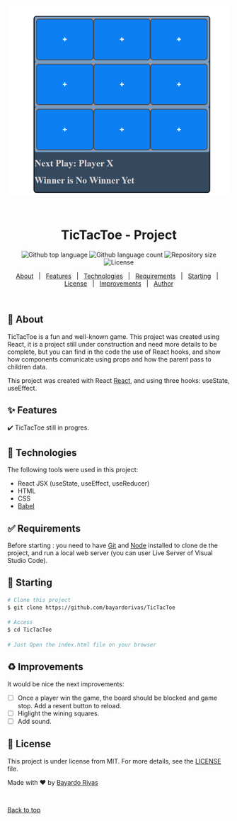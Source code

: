 ﻿<div align="center" id="top"> 
  <img src="./images/splash.png" alt="TicTacToe Project" />

  &#xa0;

</div>

<h1 align="center">TicTacToe - Project</h1>

<p align="center">
  <img alt="Github top language" src="https://img.shields.io/github/languages/top/bayardorivas/TicTacToe?color=56BEB8">

  <img alt="Github language count" src="https://img.shields.io/github/languages/count/bayardorivas/TicTacToe?color=56BEB8">

  <img alt="Repository size" src="https://img.shields.io/github/repo-size/bayardorivas/TicTacToe?color=56BEB8">

  <img alt="License" src="https://img.shields.io/github/license/bayardorivas/TicTacToe?color=56BEB8">

  <!-- <img alt="Github issues" src="https://img.shields.io/github/issues/bayardorivas/TicTacToe?color=56BEB8" /> -->

  <!-- <img alt="Github forks" src="https://img.shields.io/github/forks/bayardorivas/TicTacToe?color=56BEB8" /> -->

  <!-- <img alt="Github stars" src="https://img.shields.io/github/stars/bayardorivas/TicTacToe?color=56BEB8" /> -->
</p>

<!-- Status -->

<!-- <h4 align="center"> 
	🚧  Real Time Bus Tracker 🚀 Under construction...  🚧
</h4> 

<hr> -->

<p align="center">
  <a href="#dart-about">About</a> &#xa0; | &#xa0; 
  <a href="#sparkles-features">Features</a> &#xa0; | &#xa0;
  <a href="#rocket-technologies">Technologies</a> &#xa0; | &#xa0;
  <a href="#white_check_mark-requirements">Requirements</a> &#xa0; | &#xa0;
  <a href="#checkered_flag-starting">Starting</a> &#xa0; | &#xa0;
  <a href="#memo-license">License</a> &#xa0; | &#xa0;
  <a href="#recycle-improvements">Improvements</a> &#xa0; | &#xa0;	
  <a href="https://github.com/bayardorivas" target="_blank">Author</a>
</p>

<br>

## :dart: About ##

TicTacToe is a fun and well-known game. This project was created using React, it is a project still under construction and need more details to be complete, but you can find in the code the use of React hooks, and show how components comunicate using props and how the parent pass to children data.

This project was created with React [React](https://en.reactjs.org/), and using three hooks: useState, useEffect.

## :sparkles: Features ##

:heavy_check_mark: TicTacToe still in progres.

## :rocket: Technologies ##

The following tools were used in this project:

- React JSX (useState, useEffect, useReducer)
- HTML
- CSS
- [Babel](https://babeljs.io/)

## :white_check_mark: Requirements ##

Before starting : you need to have [Git](https://git-scm.com) and [Node](https://nodejs.org/en/) installed to clone de the project, and run a local web server (you can user Live Server of Visual Studio Code).

## :checkered_flag: Starting ##

```bash
# Clone this project
$ git clone https://github.com/bayardorivas/TicTacToe

# Access
$ cd TicTacToe

# Just Open the index.html file on your browser
```
## :recycle: Improvements ##

It would be nice the next improvements:
- [ ] Once a player win the game, the board should be blocked and game stop. Add a resent button to reload.
- [ ] Higlight the wining squares.
- [ ] Add sound.

## :memo: License ##

This project is under license from MIT. For more details, see the [LICENSE](LICENSE.md) file.

Made with :heart: by <a href="https://github.com/bayardorivas" target="_blank">Bayardo Rivas</a>

&#xa0;

<a href="#top">Back to top</a>
